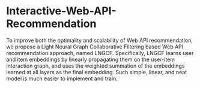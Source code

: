 # Interactive-Web-API-Recommendation

To improve both the optimality and scalability of Web API recommendation, we propose a Light Neural Graph Collaborative Filtering based Web API recommendation approach, named LNGCF. Specifically, LNGCF learns user and item embeddings by linearly propagating them on the user-item interaction graph, and uses the weighted summation of the embeddings learned at all layers as the final embedding. Such simple, linear, and neat model is much easier to implement and train. 
